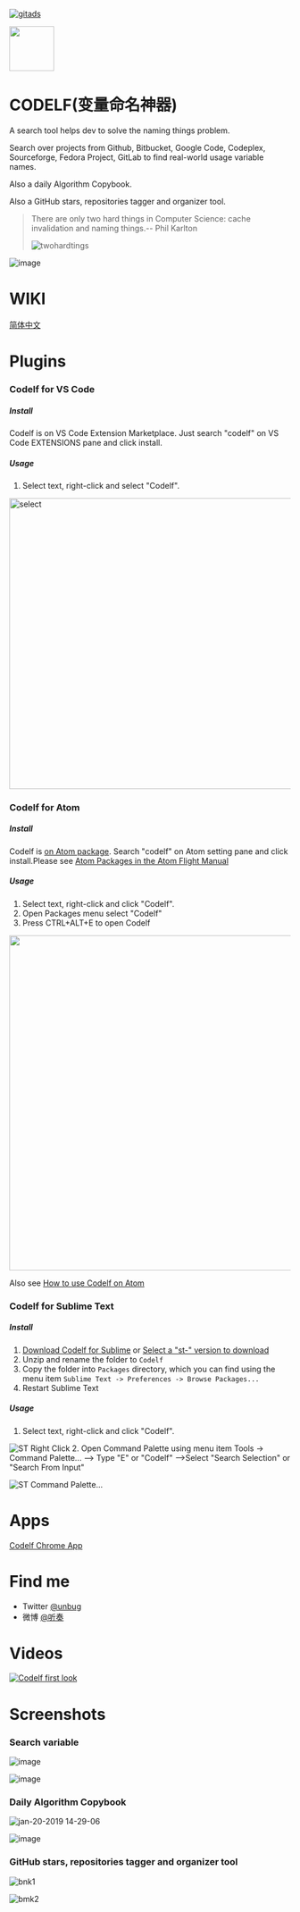   
[![gitads](https://user-images.githubusercontent.com/799578/85203122-061b0600-b33e-11ea-82e4-9d1a2174dcdf.png)](https://tracking.gitads.io/?campaign=gitads&repo=testrepo&redirect=gitads.io)
  
  <img src="https://user-images.githubusercontent.com/799578/50462941-8075fe80-09c3-11e9-89e7-af0cb7991406.png" width="80">


CODELF(变量命名神器)
=================
  A search tool helps dev to solve the naming things problem.

  Search over projects from Github, Bitbucket, Google Code, Codeplex, Sourceforge, Fedora Project, GitLab to find real-world usage variable names.
  
  Also a daily Algorithm Copybook.
  
  Also a GitHub stars, repositories tagger and organizer tool.

  >There are only two hard things in Computer Science: cache invalidation and naming things.-- Phil Karlton
  >
  >![twohardtings](https://user-images.githubusercontent.com/799578/50462942-8075fe80-09c3-11e9-9c7f-b38d495b925d.jpg)
  
  ![image](https://user-images.githubusercontent.com/799578/51435509-a2595d00-1cb3-11e9-8f4e-85ecbc3a2325.png)

WIKI
=================
[简体中文](https://github.com/unbug/codelf/wiki)
  
Plugins
=================
### Codelf for VS Code

##### Install
  Codelf is on VS Code Extension Marketplace. Just search "codelf" on VS Code EXTENSIONS pane and click install.

##### Usage
  1. Select text, right-click and select "Codelf". 
  
  <img width="521" alt="select" src="https://cloud.githubusercontent.com/assets/799578/26273099/199ab0b0-3d5b-11e7-9cb6-b48a035b0a1f.png">

### Codelf for Atom

##### Install
  Codelf is [on Atom package](https://atom.io/packages/codelf). Search "codelf" on Atom setting pane and click install.Please see [Atom Packages in the Atom Flight Manual](http://flight-manual.atom.io/using-atom/sections/atom-packages/) 

##### Usage
  1. Select text, right-click and click "Codelf".
  2. Open Packages menu select "Codelf"
  3. Press CTRL+ALT+E to open Codelf
  
  <img src="https://cloud.githubusercontent.com/assets/799578/12577706/2b6d4970-c457-11e5-83d3-dba0ce2c867c.gif" width="600">

  Also see [How to use Codelf on Atom](https://github.com/unbug/atom-codelf#usage)


### Codelf for Sublime Text

##### Install
  1. [Download Codelf for Sublime](https://github.com/unbug/codelf/archive/st-0.0.5.zip) or [Select a "st-" version to download](https://github.com/unbug/codelf/tags)
  2. Unzip and rename the folder to `Codelf`
  3. Copy the folder into `Packages` directory, which you can find using the menu item `Sublime Text -> Preferences -> Browse Packages...`
  4. Restart Sublime Text

##### Usage
  1. Select text, right-click and click "Codelf". 
  
  ![ST Right Click](https://cloud.githubusercontent.com/assets/799578/12536608/655d4f72-c2e5-11e5-8836-7ce733f47eed.png)
  2. Open Command Palette using menu item Tools -> Command Palette... --> Type "E" or "Codelf" -->Select "Search Selection" or "Search From Input"
  
  ![ST Command Palette...](https://cloud.githubusercontent.com/assets/799578/12536569/10422964-c2e4-11e5-9530-6efb742dad3c.png)

Apps
=================
[Codelf Chrome App](https://chrome.google.com/webstore/detail/codelf-best-github-stars/jnmjaglhmmcplekpfnblniiammmdpaan)

  
Find me
=================
  * Twitter [@unbug](https://twitter.com/unbug)
  * 微博 [@听奏](http://weibo.com/unbug)

Videos
===============
[![Codelf first look](https://cloud.githubusercontent.com/assets/799578/12520673/e037c0c6-c180-11e5-8342-cb291b98dcab.png)](https://youtu.be/Uqg8HWaa-2c)
  
Screenshots
================

### Search variable

![image](https://user-images.githubusercontent.com/799578/51435477-f748a380-1cb2-11e9-89df-3ae5d99ed7e6.png)

![image](https://user-images.githubusercontent.com/799578/51435487-1b0be980-1cb3-11e9-9379-58c2ec678a81.png)

### Daily Algorithm Copybook

![jan-20-2019 14-29-06](https://user-images.githubusercontent.com/799578/51436194-75ad4180-1cc3-11e9-9ca0-80a0a56b9d7c.gif)

![image](https://user-images.githubusercontent.com/799578/51435445-71c4f380-1cb2-11e9-87a4-edc54cbe7052.png)

### GitHub stars, repositories tagger and organizer tool

![bnk1](https://cloud.githubusercontent.com/assets/799578/12507895/9945d290-c133-11e5-8bb9-ff5d5dec0cfe.png)

![bmk2](https://cloud.githubusercontent.com/assets/799578/12507854/5d2d328a-c133-11e5-85eb-d4da1c38a747.png)
